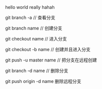 hello world really hahah

git branch -a  // 查看分支

git branch name // 创建分支

git checkout name // 进入分支

git checkout -b name // 创建并且进入分支

git push -u master name // 把分支在远程创建

git  branch -d name  // 删除分支

git push origin -d name 删除远程分支



